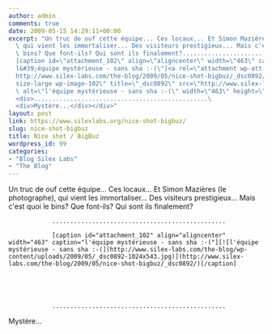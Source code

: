 ```yaml
---
author: admin
comments: true
date: 2009-05-15 14:29:11+00:00
excerpt: "Un truc de ouf cette équipe... Ces locaux... Et Simon Mazières (le photographe),\
  \ qui vient les immortaliser... Des visiteurs prestigieux... Mais c'est quoi le\
  \ bins? Que font-ils? Qui sont ils finalement?................................................\
  [caption id=\"attachment_102\" align=\"aligncenter\" width=\"463\" caption=\"\
  l&#39;équipe mystérieuse - sans sha :-(\"]<a rel=\"attachment wp-att-102\" href=\"\
  http://www.silex-labs.com/the-blog/2009/05/nice-shot-bigbuz/_dsc0892/\"><img class=\"\
  size-large wp-image-102\" title=\"_dsc0892\" src=\"http://www.silex-labs.com/the-blog/wp-content/uploads/2009/05/_dsc0892-1024x543.jpg\"\
  \ alt=\"l'équipe mystérieuse - sans sha :-(\" width=\"463\" height=\"245\" /></a>[/caption]\
  <div>................................................\
  <div>Mystère...</div></div>"
layout: post
link: https://www.silexlabs.org/nice-shot-bigbuz/
slug: nice-shot-bigbuz
title: Nice shot / BigBuz
wordpress_id: 99
categories:
- "Blog Silex Labs"
- "The Blog"
---
```


Un truc de ouf cette équipe... Ces locaux... Et Simon Mazières (le photographe), qui vient les immortaliser... Des visiteurs prestigieux... Mais c'est quoi le bins? Que font-ils? Qui sont ils finalement?

				................................................

				[caption id="attachment_102" align="aligncenter" width="463" caption="l'équipe mystérieuse - sans sha :-("][![l'équipe mystérieuse - sans sha :-(](http://www.silex-labs.com/the-blog/wp-content/uploads/2009/05/_dsc0892-1024x543.jpg)](http://www.silex-labs.com/the-blog/2009/05/nice-shot-bigbuz/_dsc0892/)[/caption]





				................................................


Mystère...



